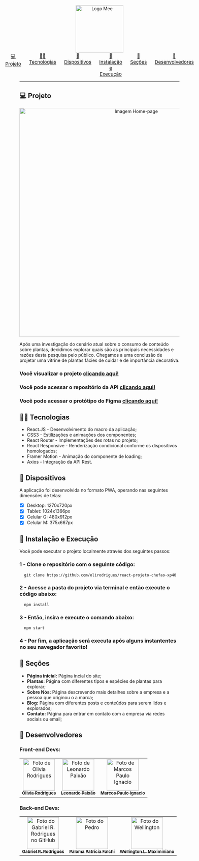 <div align="center" >
    <div >
        <img  width="150px" src="https://mee-xp40.vercel.app/static/media/logoMee.294e1f336ffa9280eed1d4b04f330395.svg" alt="Logo Mee"/>
    </div>
    <div style="display: flex; gap: 25px; justify-content: center; font-size: 15px ">
        <a href="#-projeto"> 💻 Projeto</a>
        <a href="#-tecnologias"> 👩‍💻 Tecnologias</a>
        <a href="#-dispositivos"> 📱 Dispositivos</a>
        <a href="#-instalação-e-execução"> 🚀 Instalação e Execução </a>
        <a href="#-seções"> 📌 Seções</a>
        <a href="#-desenvolvedores"> 🤝 Desenvolvedores</a>
    </div>
</div>

---

## 💻 Projeto

<div align="center">
<img  width="720px" heigth="420px" src="https://gabezrodz.github.io/imagens-chefao-xp40/home/home-readme.png" alt="Imagem Home-page" />
</div>
<p>
Após uma investigação do cenário atual sobre o consumo de conteúdo sobre plantas, decidimos explorar quais são as principais necessidades e razões desta pesquisa pelo público. Chegamos a uma conclusão de projetar uma vitrine de plantas fácies de cuidar e de importância decorativa.
</p>

### Você visualizar o projeto <a href="https://mee-xp40.vercel.app/">clicando aqui!</a>

### Você pode acessar o repositório da API <a href="https://github.com/olirodrigues/api-projeto-chefao-xp40">clicando aqui!</a>

### Você pode acessar o protótipo do Figma <a href="https://www.figma.com/file/cM2C7bF174277en96u15jG/Desafio-Chefao---Plantas?node-id=2%3A2">clicando aqui!</a>

## 👩‍💻 Tecnologias

- React.JS - Desenvolvimento do macro da aplicação;
- CSS3 - Estilizações e animações dos componentes;
- React Router - Implementações des rotas no projeto;
- React Responsive - Renderização condicional conforme os dispositivos homologados;
- Framer Motion - Animação do componente de loading;
- Axios - Integração da API Rest.

## 📱 Dispositivos

A aplicação foi desenvolvida no formato PWA, operando nas seguintes dimensões de telas:

- [x] Desktop: 1270x720px
- [x] Tablet: 1024x1366px
- [x] Celular G: 480x912px
- [x] Celular M: 375x667px

## 🚀 Instalação e Execução

Você pode executar o projeto localmente através dos seguintes passos:

### 1 - Clone o repositório com o seguinte código:

```
  git clone https://github.com/olirodrigues/react-projeto-chefao-xp40
```

### 2 - Acesse a pasta do projeto via terminal e então execute o código abaixo:

```
  npm install
```

### 3 - Então, insira e execute o comando abaixo:

```
  npm start
```

### 4 - Por fim, a aplicação será executa após alguns instantentes no seu navegador favorito!

## 📌 Seções

- **Página inicial:** Página incial do site;
- **Plantas:** Página com diferentes tipos e espécies de plantas para explorar;
- **Sobre Nós:** Página descrevendo mais detalhes sobre a empresa e a pessoa que originou o a marca;
- **Blog:** Página com diferentes posts e conteúdos para serem lidos e explorados;
- **Contato:** Página para entrar em contato com a empresa via redes sociais ou email;

## 🤝 Desenvolvedores

### Front-end Devs:

<table>
  <tr>
   	<td align="center">
      	<a href="https://github.com/olirodrigues">
        <img src="https://avatars.githubusercontent.com/u/68714933?v=4" width="100px;" alt="Foto de Olivia Rodrigues"/><br>
        <sub>
          <b>Olivia Rodrigues</b>
        </sub>
      </a>
    </td>
    <td align="center">
      <a href="https://github.com/Leox95">
        <img src="https://avatars.githubusercontent.com/u/90721193?v=4" width="100px;" alt="Foto de Leonardo Paixão"/><br>
        <sub>
          <b>Leonardo Paixão</b>
        </sub>
      </a>
    </td>
     <td align="center">
      <a href="https://github.com/Marcos-Ignacio">
        <img src="https://avatars.githubusercontent.com/u/94194033?v=4" width="100px;" alt="Foto de Marcos Paulo Ignacio"/><br>
        <sub>
          <b>Marcos Paulo Ignacio</b>
        </sub>
      </a>
    </td>
  </tr>
</table>

### Back-end Devs:

<table>
  <tr>
    <td align="center">
      <a href="https://github.com/gabezrodz">
        <img src="https://avatars.githubusercontent.com/u/84934507?s=400&u=2121f2fa27f160de9fc31e854e4353169dfa9f4e&v=4" width="100px;" alt="Foto do Gabriel R. Rodrigues no GitHub"/><br>
        <sub>
          <b>Gabriel R. Rodrigues</b>
        </sub>
      </a>
    </td>
    <td align="center">
      <a href="https://github.com/palomapfalchi">
        <img src="https://avatars.githubusercontent.com/u/85750919?v=4" width="100px;" alt="Foto do Pedro"/><br>
        <sub>
          <b>Paloma Patrícia Falchi</b>
        </sub>
      </a>
    </td>
     <td align="center">
      <a href="https://github.com/WellingtonMax">
        <img src="https://avatars.githubusercontent.com/u/83736385?v=4" width="100px;" alt="Foto do Wellington"/><br>
        <sub>
          <b>Wellington L. Maximiniano</b>
        </sub>
      </a>
    </td>
  </tr>
</table>
